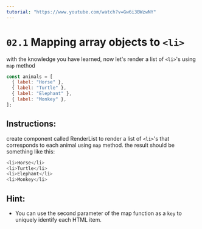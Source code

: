 ```yaml
---
tutorial: "https://www.youtube.com/watch?v=Gw6i3BWzwNY"
---
```


# `02.1` Mapping array objects to `<li>`

with the knowledge you have learned, now let's render a list of `<li>`'s using `map` method

```js
const animals = [
  { label: "Horse" },
  { label: "Turtle" },
  { label: "Elephant" },
  { label: "Monkey" },
];
```

## Instructions:

create component called RenderList to render a list of `<li>`'s that corresponds to each animal using `map` method. the result should be something like this:

```js
<li>Horse</li>
<li>Turtle</li>
<li>Elephant</li>
<li>Monkey</li>
```

## Hint:

- You can use the second parameter of the map function as a `key` to uniquely identify each HTML item.
